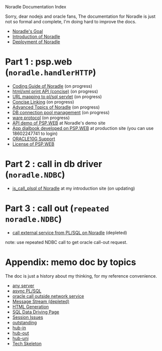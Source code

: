 <script src="header.js"></script>

<div id="title">  Noradle Documentation Index  </div>

Sorry, dear nodejs and oracle fans, The documentation for Noradle is just not so formal and complete,
I'm doing hard to improve the docs.

* [Noradle's Goal](NoradleGoal.html)
* [Introduction of Noradle](introduction.html)
* [Deployment of Noradle](deployment.html)

Part 1 : psp.web (`noradle.handlerHTTP`)
==========

* [Coding Guide of Noradle](coding_guide.html) (on progress)
* [html/xml print API (concise)](pg_concise_api.html) (on progress)
* [URL mapping to pl/sql servlet](url_mapping.html) (on progress)
* [Concise Linking](url_link.html) (on progress)
* [Advanced Topics of Noradle](advanced_topics.html) (on progress)
* [DB connection pool management](db_conn_pool_mgm.html) (on progress)
* [ware protocol](ware_protocol.html) (on progress)
* [API demo of PSP.WEB](http://unidialbook.com/demo) at Noradle's demo site
* [App dialbook developed on PSP.WEB](http://unidialbook.com/com) at production site (you can use 18602247741 to
login)
* [ORACLE10G Support](support10g.html)
* [License of PSP.WEB](license.html)

Part 2 : call in db driver (`noradle.NDBC`)
======

* [js_call_plsql  of Noradle](js_call_plsql.html) at my introduction site (on updating)


Part 3 : call out (`repeated noradle.NDBC`)
======

* [call external service from PL/SQL on Noradle](direct_call_out.html) (depleted)

note: use repeated NDBC call to get oracle call-out request.


Appendix: memo doc by topics
==============================

The doc is just a history about my thinking, for my reference convenience.

* [any server](any_server.html)
* [async PL/SQL](async.html)
* [oracle call outside network service](call_out.html)
* [Message Stream (depleted)](message_stream.html)
* [HTML Generation](html_gen.html)
* [SQL Data Driving Page](sql_driving.html)
* [Session Issues](session.html)
* [outstanding](outstanding.html)
* [hub-in](hub-in.html)
* [hub-out](hub-out.html)
* [hub-uni](hub-uni.html)
* [Tech Skeleton](skeleton.html)

<script src="footer.js"></script>